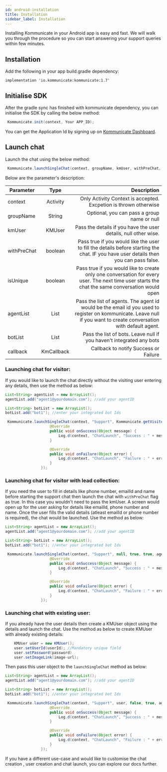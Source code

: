 ```yaml
---
id: android-installation
title: Installation
sidebar_label: Installation
---
```



Installing Kommunicate in your Android app is easy and fast. We will walk you through the procedure so you can start answering your support queries within few minutes.<br />

## Installation 

Add the following in your app build.gradle dependency:

```
implementation 'io.kommunicate:kommunicate:1.7'
```

## Initialise SDK
After the gradle sync has finished with kommunicate dependency, you can initialise the SDK by calling the below method:
```java
 Kommunicate.init(context, Your APP_ID);
```

You can get the Application Id by signing up on [Kommunicate Dashboard](https://dashboard.kommunicate.io).


## Launch chat

Launch the chat using the below method:

```java
 Kommunicate.launchSingleChat(context, groupName, kmUser, withPreChat, isUnique, agentList, botList, callback);
```

Below are the parameter's description:

| Parameter        | Type           | Description  |
| ------------- |:-------------:| -----:|
| context      | Activity | Only Activity Context is accepted. Excpetion is thrown otherwise  |
| groupName      | String      |   Optional, you can pass a group name or null |
| kmUser | KMUser     |    Pass the details if you have the user details, null other wise. |
| withPreChat | boolean      |   Pass true if you would like the user to fill the details before starting the chat. IF you have user details then you can pass false. |
| isUnique | boolean      |    Pass true if you would like to create only one conversation for every user. The next time user starts the chat the same conversation would open |
| agentList | List<String>      |    Pass the list of agents. The agent id would be the email id you used to register on kommunicate. Leave null if you want to create conversation with default agent.|
| botList | List<String>      |    Pass the list of bots. Leave null if you haven't integrated any bots |
| callback | KmCallback      |    Callback to notify Success or Failure |

### Launching chat for visitor:
If you would like to launch the chat directly without the visiting user entering any details, then use the method as below:

```java
List<String> agentList = new ArrayList();
agentList.add("agent1@yourdomain.com"); //add your agentID

List<String> botList = new ArrayList();
botList.add("bot1"); //enter your integrated bot Ids

 Kommunicate.launchSingleChat(context, "Support", Kommunicate.getVisitor(), false, true, agentList, botList, new KmCallback(){
                    @Override
                    public void onSuccess(Object message) {
                        Log.d(context, "ChatLaunch", "Success : " + message);
                    }

                    @Override
                    public void onFailure(Object error) {
                        Log.d(context, "ChatLaunch", "Failure : " + error);
                    }
                });
```

### Launching chat for visitor with lead collection:
If you need the user to fill in details like phone number, emailId and name before starting the support chat then launch the chat with `withPreChat` flag as true. In this case you wouldn't need to pass the kmUser. A screen would open up for the user asking for details like emailId, phone number and name. Once the user fills the valid details (atleast emailId or phone number is required), the chat would be launched. Use the method as below:

```java
List<String> agentList = new ArrayList();
agentList.add("agent1@yourdomain.com"); //add your agentID

List<String> botList = new ArrayList();
botList.add("bot1"); //enter your integrated bot Ids

 Kommunicate.launchSingleChat(context, "Support", null, true, true, agentList, botList, new KmCallback(){
                    @Override
                    public void onSuccess(Object message) {
                        Log.d(context, "ChatLaunch", "Success : " + message);
                    }

                    @Override
                    public void onFailure(Object error) {
                        Log.d(context, "ChatLaunch", "Failure : " + error);
                    }
                });
```

### Launching chat with existing user:
If you already have the user details then create a KMUser object using the details and launch the chat. Use the method as below to create KMUser with already existing details:

```java
    KMUser user = new KMUser();
    user.setUserId(userId); //Mandatory unique field
    user.setPassword(password)
    user.setImageLink(image-url);
```

Then pass this user object to the `launchSingleChat` method as below:

```java
List<String> agentList = new ArrayList();
agentList.add("agent1@yourdomain.com"); //add your agentID

List<String> botList = new ArrayList();
botList.add("bot1"); //enter your integrated bot Ids

 Kommunicate.launchSingleChat(context, "Support", user, false, true, agentList, botList, new KmCallback(){
                    @Override
                    public void onSuccess(Object message) {
                        Log.d(context, "ChatLaunch", "Success : " + message);
                    }

                    @Override
                    public void onFailure(Object error) {
                        Log.d(context, "ChatLaunch", "Failure : " + error);
                    }
                });
```

If you have a different use-case and would like to customise the chat creation , user creation and chat launch, you can explore our docs further.
